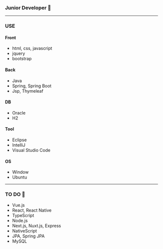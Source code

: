 ###  Junior Developer 🌱
---
### USE
#### Front
- html, css, javascript
- jquery
- bootstrap

#### Back
- Java
- Spring, Spring Boot
- Jsp, Thymeleaf

#### DB
- Oracle
- H2

#### Tool
- Eclipse
- IntelliJ
- Visual Studio Code

#### OS
- Window
- Ubuntu
---
 ### TO DO 💬
 - Vue.js
 - React, React Native
 - TypeScript
 - Node.js
 - Next.js, Nuxt.js, Express
 - NativeScript
 - JPA, Spring JPA
 - MySQL
<!--
**KIMMOONKWAN/KIMMOONKWAN** is a ✨ _special_ ✨ repository because its `README.md` (this file) appears on your GitHub profile.

Here are some ideas to get you started:

- 🔭 I’m currently working on ...
- 🌱 I’m currently learning ...
- 👯 I’m looking to collaborate on ...
- 🤔 I’m looking for help with ...
- 💬 Ask me about ...
- 📫 How to reach me: ...
- 😄 Pronouns: ...
- ⚡ Fun fact: ...
-->
